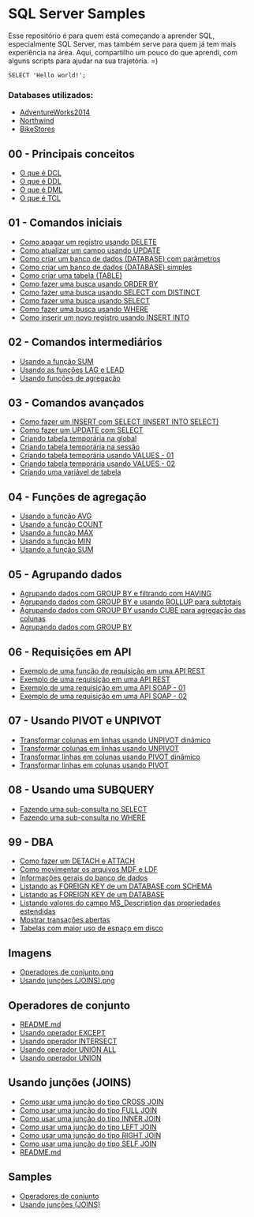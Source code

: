 # SQL Server Samples

Esse repositório é para quem está começando a aprender SQL, especialmente SQL Server, mas também serve para quem já tem mais experiência na área. Aqui, compartilho um pouco do que aprendi, com alguns scripts para ajudar na sua trajetória. =)

 <code>SELECT 'Hello world!';</code>

 ### Databases utilizados:
- [AdventureWorks2014](https://learn.microsoft.com/pt-br/sql/samples/adventureworks-install-configure?view=sql-server-ver16&tabs=ssms)
- [Northwind](https://github.com/microsoft/sql-server-samples/tree/master/samples/databases/northwind-pubs)
- [BikeStores](https://www.sqlservertutorial.net/getting-started/sql-server-sample-database/)

## 00 - Principais conceitos

- [O que é DCL](00%20-%20Principais%20conceitos/O%20que%20%C3%A9%20DCL.sql)
- [O que é DDL](00%20-%20Principais%20conceitos/O%20que%20%C3%A9%20DDL.sql)
- [O que é DML](00%20-%20Principais%20conceitos/O%20que%20%C3%A9%20DML.sql)
- [O que é TCL](00%20-%20Principais%20conceitos/O%20que%20%C3%A9%20TCL.sql)
## 01 - Comandos iniciais

- [Como apagar um registro usando DELETE](01%20-%20Comandos%20iniciais/Como%20apagar%20um%20registro%20usando%20DELETE.sql)
- [Como atualizar um campo usando UPDATE](01%20-%20Comandos%20iniciais/Como%20atualizar%20um%20campo%20usando%20UPDATE.sql)
- [Como criar um banco de dados (DATABASE) com parâmetros](01%20-%20Comandos%20iniciais/Como%20criar%20um%20banco%20de%20dados%20(DATABASE)%20com%20par%C3%A2metros.sql)
- [Como criar um banco de dados (DATABASE) simples](01%20-%20Comandos%20iniciais/Como%20criar%20um%20banco%20de%20dados%20(DATABASE)%20simples.sql)
- [Como criar uma tabela (TABLE)](01%20-%20Comandos%20iniciais/Como%20criar%20uma%20tabela%20(TABLE).sql)
- [Como fazer uma busca usando ORDER BY](01%20-%20Comandos%20iniciais/Como%20fazer%20uma%20busca%20usando%20ORDER%20BY.sql)
- [Como fazer uma busca usando SELECT com DISTINCT](01%20-%20Comandos%20iniciais/Como%20fazer%20uma%20busca%20usando%20SELECT%20com%20DISTINCT.sql)
- [Como fazer uma busca usando SELECT](01%20-%20Comandos%20iniciais/Como%20fazer%20uma%20busca%20usando%20SELECT.sql)
- [Como fazer uma busca usando WHERE](01%20-%20Comandos%20iniciais/Como%20fazer%20uma%20busca%20usando%20WHERE.sql)
- [Como inserir um novo registro usando INSERT INTO](01%20-%20Comandos%20iniciais/Como%20inserir%20um%20novo%20registro%20usando%20INSERT%20INTO.sql)
## 02 - Comandos intermediários

- [Usando a função SUM](02%20-%20Comandos%20intermedi%C3%A1rios/Usando%20a%20fun%C3%A7%C3%A3o%20SUM.sql)
- [Usando as funções LAG e LEAD](02%20-%20Comandos%20intermedi%C3%A1rios/Usando%20as%20fun%C3%A7%C3%B5es%20LAG%20e%20LEAD.sql)
- [Usando funções de agregação](02%20-%20Comandos%20intermedi%C3%A1rios/Usando%20fun%C3%A7%C3%B5es%20de%20agrega%C3%A7%C3%A3o.sql)
## 03 - Comandos avançados

- [Como fazer um INSERT com SELECT (INSERT INTO SELECT)](03%20-%20Comandos%20avan%C3%A7ados/Como%20fazer%20um%20INSERT%20com%20SELECT%20(INSERT%20INTO%20SELECT).sql)
- [Como fazer um UPDATE com SELECT](03%20-%20Comandos%20avan%C3%A7ados/Como%20fazer%20um%20UPDATE%20com%20SELECT.sql)
- [Criando tabela temporária na global](03%20-%20Comandos%20avan%C3%A7ados/Criando%20tabela%20tempor%C3%A1ria%20na%20global.sql)
- [Criando tabela temporária na sessão](03%20-%20Comandos%20avan%C3%A7ados/Criando%20tabela%20tempor%C3%A1ria%20na%20sess%C3%A3o.sql)
- [Criando tabela temporária usando VALUES - 01](03%20-%20Comandos%20avan%C3%A7ados/Criando%20tabela%20tempor%C3%A1ria%20usando%20VALUES%20-%2001.sql)
- [Criando tabela temporária usando VALUES - 02](03%20-%20Comandos%20avan%C3%A7ados/Criando%20tabela%20tempor%C3%A1ria%20usando%20VALUES%20-%2002.sql)
- [Criando uma variável de tabela](03%20-%20Comandos%20avan%C3%A7ados/Criando%20uma%20vari%C3%A1vel%20de%20tabela.sql)
## 04 - Funções de agregação

- [Usando a função AVG](04%20-%20Fun%C3%A7%C3%B5es%20de%20agrega%C3%A7%C3%A3o/Usando%20a%20fun%C3%A7%C3%A3o%20AVG.sql)
- [Usando a função COUNT](04%20-%20Fun%C3%A7%C3%B5es%20de%20agrega%C3%A7%C3%A3o/Usando%20a%20fun%C3%A7%C3%A3o%20COUNT.sql)
- [Usando a função MAX](04%20-%20Fun%C3%A7%C3%B5es%20de%20agrega%C3%A7%C3%A3o/Usando%20a%20fun%C3%A7%C3%A3o%20MAX.sql)
- [Usando a função MIN](04%20-%20Fun%C3%A7%C3%B5es%20de%20agrega%C3%A7%C3%A3o/Usando%20a%20fun%C3%A7%C3%A3o%20MIN.sql)
- [Usando a função SUM](04%20-%20Fun%C3%A7%C3%B5es%20de%20agrega%C3%A7%C3%A3o/Usando%20a%20fun%C3%A7%C3%A3o%20SUM.sql)
## 05 - Agrupando dados

- [Agrupando dados com GROUP BY e filtrando com HAVING](05%20-%20Agrupando%20dados/Agrupando%20dados%20com%20GROUP%20BY%20e%20filtrando%20com%20HAVING.sql)
- [Agrupando dados com GROUP BY e usando ROLLUP para subtotais](05%20-%20Agrupando%20dados/Agrupando%20dados%20com%20GROUP%20BY%20e%20usando%20ROLLUP%20para%20subtotais.sql)
- [Agrupando dados com GROUP BY usando CUBE para agregação das colunas](05%20-%20Agrupando%20dados/Agrupando%20dados%20com%20GROUP%20BY%20usando%20CUBE%20para%20agrega%C3%A7%C3%A3o%20das%20colunas.sql)
- [Agrupando dados com GROUP BY](05%20-%20Agrupando%20dados/Agrupando%20dados%20com%20GROUP%20BY.sql)
## 06 - Requisições em API

- [Exemplo de uma função de requisição em uma API REST](06%20-%20Requisi%C3%A7%C3%B5es%20em%20API/Exemplo%20de%20uma%20fun%C3%A7%C3%A3o%20de%20requisi%C3%A7%C3%A3o%20em%20uma%20API%20REST.sql)
- [Exemplo de uma requisição em uma API REST ](06%20-%20Requisi%C3%A7%C3%B5es%20em%20API/Exemplo%20de%20uma%20requisi%C3%A7%C3%A3o%20em%20uma%20API%20REST%20.sql)
- [Exemplo de uma requisição em uma API SOAP - 01](06%20-%20Requisi%C3%A7%C3%B5es%20em%20API/Exemplo%20de%20uma%20requisi%C3%A7%C3%A3o%20em%20uma%20API%20SOAP%20-%2001.sql)
- [Exemplo de uma requisição em uma API SOAP - 02](06%20-%20Requisi%C3%A7%C3%B5es%20em%20API/Exemplo%20de%20uma%20requisi%C3%A7%C3%A3o%20em%20uma%20API%20SOAP%20-%2002.sql)
## 07 - Usando PIVOT e UNPIVOT

- [Transformar colunas em linhas usando UNPIVOT dinâmico](07%20-%20Usando%20PIVOT%20e%20UNPIVOT/Transformar%20colunas%20em%20linhas%20usando%20UNPIVOT%20din%C3%A2mico.sql)
- [Transformar colunas em linhas usando UNPIVOT](07%20-%20Usando%20PIVOT%20e%20UNPIVOT/Transformar%20colunas%20em%20linhas%20usando%20UNPIVOT.sql)
- [Transformar linhas em colunas usando PIVOT dinâmico](07%20-%20Usando%20PIVOT%20e%20UNPIVOT/Transformar%20linhas%20em%20colunas%20usando%20PIVOT%20din%C3%A2mico.sql)
- [Transformar linhas em colunas usando PIVOT](07%20-%20Usando%20PIVOT%20e%20UNPIVOT/Transformar%20linhas%20em%20colunas%20usando%20PIVOT.sql)
## 08 - Usando uma SUBQUERY

- [Fazendo uma sub-consulta no SELECT](08%20-%20Usando%20uma%20SUBQUERY/Fazendo%20uma%20sub-consulta%20no%20SELECT.sql)
- [Fazendo uma sub-consulta no WHERE](08%20-%20Usando%20uma%20SUBQUERY/Fazendo%20uma%20sub-consulta%20no%20WHERE.sql)
## 99 - DBA

- [Como fazer um DETACH e ATTACH](99%20-%20DBA/Como%20fazer%20um%20DETACH%20e%20ATTACH.sql)
- [Como movimentar os arquivos MDF e LDF](99%20-%20DBA/Como%20movimentar%20os%20arquivos%20MDF%20e%20LDF.sql)
- [Informações gerais do banco de dados](99%20-%20DBA/Informa%C3%A7%C3%B5es%20gerais%20do%20banco%20de%20dados.sql)
- [Listando as FOREIGN KEY de um DATABASE com SCHEMA](99%20-%20DBA/Listando%20as%20FOREIGN%20KEY%20de%20um%20DATABASE%20com%20SCHEMA.sql)
- [Listando as FOREIGN KEY de um DATABASE](99%20-%20DBA/Listando%20as%20FOREIGN%20KEY%20de%20um%20DATABASE.sql)
- [Listando valores do campo MS_Description das propriedades estendidas](99%20-%20DBA/Listando%20valores%20do%20campo%20MS_Description%20das%20propriedades%20estendidas.sql)
- [Mostrar transações abertas](99%20-%20DBA/Mostrar%20transa%C3%A7%C3%B5es%20abertas.sql)
- [Tabelas com maior uso de espaço em disco](99%20-%20DBA/Tabelas%20com%20maior%20uso%20de%20espa%C3%A7o%20em%20disco.sql)
## Imagens

- [Operadores de conjunto.png](Imagens/Operadores%20de%20conjunto.png)
- [Usando junções (JOINS).png](Imagens/Usando%20jun%C3%A7%C3%B5es%20(JOINS).png)
## Operadores de conjunto

- [README.md](Samples/Operadores%20de%20conjunto/README.md)
- [Usando operador EXCEPT](Samples/Operadores%20de%20conjunto/Usando%20operador%20EXCEPT.sql)
- [Usando operador INTERSECT](Samples/Operadores%20de%20conjunto/Usando%20operador%20INTERSECT.sql)
- [Usando operador UNION ALL](Samples/Operadores%20de%20conjunto/Usando%20operador%20UNION%20ALL.sql)
- [Usando operador UNION](Samples/Operadores%20de%20conjunto/Usando%20operador%20UNION.sql)
## Usando junções (JOINS)

- [Como usar uma junção do tipo CROSS JOIN](Samples/Usando%20jun%C3%A7%C3%B5es%20(JOINS)/Como%20usar%20uma%20jun%C3%A7%C3%A3o%20do%20tipo%20CROSS%20JOIN.sql)
- [Como usar uma junção do tipo FULL JOIN](Samples/Usando%20jun%C3%A7%C3%B5es%20(JOINS)/Como%20usar%20uma%20jun%C3%A7%C3%A3o%20do%20tipo%20FULL%20JOIN.sql)
- [Como usar uma junção do tipo INNER JOIN](Samples/Usando%20jun%C3%A7%C3%B5es%20(JOINS)/Como%20usar%20uma%20jun%C3%A7%C3%A3o%20do%20tipo%20INNER%20JOIN.sql)
- [Como usar uma junção do tipo LEFT JOIN](Samples/Usando%20jun%C3%A7%C3%B5es%20(JOINS)/Como%20usar%20uma%20jun%C3%A7%C3%A3o%20do%20tipo%20LEFT%20JOIN.sql)
- [Como usar uma junção do tipo RIGHT JOIN](Samples/Usando%20jun%C3%A7%C3%B5es%20(JOINS)/Como%20usar%20uma%20jun%C3%A7%C3%A3o%20do%20tipo%20RIGHT%20JOIN.sql)
- [Como usar uma junção do tipo SELF JOIN](Samples/Usando%20jun%C3%A7%C3%B5es%20(JOINS)/Como%20usar%20uma%20jun%C3%A7%C3%A3o%20do%20tipo%20SELF%20JOIN.sql)
- [README.md](Samples/Usando%20jun%C3%A7%C3%B5es%20(JOINS)/README.md)
## Samples

- [Operadores de conjunto](Samples/Operadores%20de%20conjunto/)
- [Usando junções (JOINS)](Samples/Usando%20jun%C3%A7%C3%B5es%20(JOINS)/)
